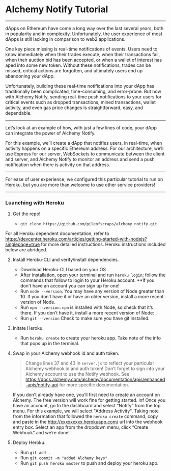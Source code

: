 Alchemy Notify Tutorial
============
***
dApps on Ethereum have come a long way over the last several years, both in popularity and in complexity. Unfortunately, the user experience of most dApps is still lacking in comparison to web2 applications.

One key piece missing is real-time notifications of events. Users need to know immediately when their trades execute, when their transactions fail, when their auction bid has been accepted, or when a wallet of interest has aped into some new token. Without these notifications, trades can be missed, critical actions are forgotten, and ultimately users end up abandoning your dApp.

Unfortunately, building these real-time notifications into your dApp has traditionally been complicated, time-consuming, and error-prone. But now with Alchemy Notify, sending real-time push notifications to your users for critical events such as dropped transactions, mined transactions, wallet activity, and even gas price changes is straightforward, easy, and dependable.
***

Let’s look at an example of how, with just a few lines of code, your dApp can integrate the power of Alchemy Notify.

For this example, we’ll create a dApp that notifies users, in real-time, when activity happens on a specific Ethereum address. For our architecture, we’ll use Express for our server, WebSockets to communicate between the client and server, and Alchemy Notify to monitor an address and send a push notification when there is activity on that address.

***
For ease of user experience, we configured this particular tutorial to run on Heroku, but you are more than welcome to use other service providers!
***
 
### Luanching with Heroku ###

 1. Get the repo!

      * `git clone https://github.com/pileofscraps/alchemy_notify.git`

For all Heroku dependent documentation, refer to https://devcenter.heroku.com/articles/getting-started-with-nodejs?singlepage=true for more detailed instructions.  Heroku instructions included below are abridged.

 2. Install Heroku-CLI and verify/install dependencies.
 
      * Download Heroku-CLI based on your OS
      * After installation, open your terminal and run `heroku login`; follow the commands that follow to login to your Heroku account.  **If you don't have an account you can sign up for one!
      * Run `node --version`.  You may have any version of Node greater than 10.  If you don’t have it or have an older version, install a more recent version of Node.
      * Run `npm --version`.  `npm` is installed with Node, so check that it’s there. If you don’t have it, install a more recent version of Node:
      * Run `git --version`   Check to make sure you have git installed.  
 
 3. Initate Heroku.
 
      * Run `heroku create` to create your heroku app. Take note of the info that pops up in the terminal.
      
 3. Swap in your Alchemy webhook id and auth token.
 
      > Change lines 37 and 43 in `server.js` to reflect your particular Alchemy webhook id and auth token!  Don't forget to sign into your Alchemy account to use the Notify webhook.  See https://docs.alchemy.com/alchemy/documentation/apis/enhanced-apis/notify-api for more specific documentation.  

      If you don’t already have one, you’ll first need to create an account on Alchemy. The free version will work fine for getting started. 
inf
      Once you have an account, go to the dashboard and select “Notify” from the top menu. For this example, we will select "Address Activity". Taking note from the information that followed the `heroku create` command, copy and paste in the http://xxxxxxxxx.herokuapp.com/ url into the webhook entry box.  Select an app from the dropdown menu, click “Create Webhook” and we’re done!

 4. Deploy Heroku.
 
      * Run `git add .`
      * Run `git commit -m "added Alchemy keys"`
      * Run `git push heroku master` to push and deploy your heroku app. 

